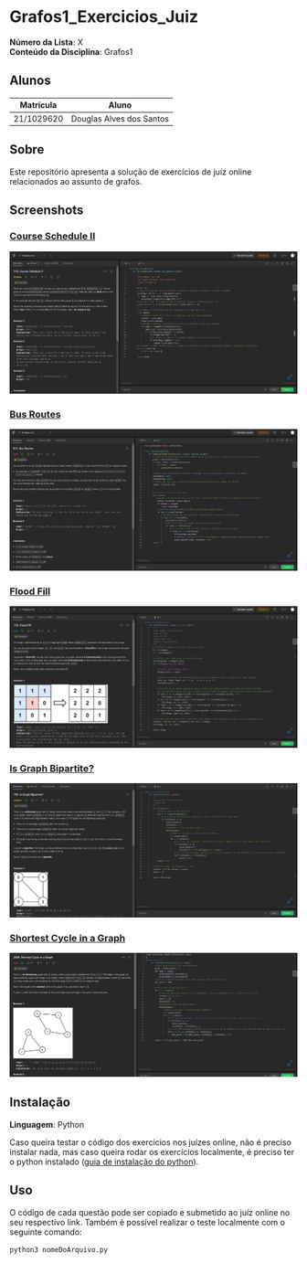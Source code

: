 # Grafos1_Exercicios_Juiz

**Número da Lista**: X<br>
**Conteúdo da Disciplina**: Grafos1<br>

## Alunos
|Matrícula | Aluno |
| -- | -- |
| 21/1029620  | Douglas Alves dos Santos |

## Sobre 
Este repositório apresenta a solução de exercícios de juíz online relacionados ao assunto de grafos. 

## Screenshots

### [Course Schedule II](https://leetcode.com/problems/course-schedule-ii/description/)

![Course Schedule II](assets/course-schedule-ii.png)

### [Bus Routes](https://leetcode.com/problems/bus-routes/description/)

![Bus Routes](assets/bus-routes.png)

### [Flood Fill](https://leetcode.com/problems/flood-fill/description/)

![Flood Fill](assets/flood-fill.png)

### [Is Graph Bipartite?](https://leetcode.com/problems/is-graph-bipartite/description/)

![Is Graph Bipartite?](assets/is-graph-bipartite.png)

### [Shortest Cycle in a Graph](https://leetcode.com/problems/shortest-cycle-in-a-graph/description/)

![Shortest Cycle in a Graph](assets/cycle.png)

## Instalação 
**Linguagem**: Python <br>

Caso queira testar o código dos exercícios nos juízes online, não é preciso instalar nada, mas caso queira rodar os exercícios localmente, é preciso ter o python instalado ([guia de instalação do python](https://wiki.python.org/moin/BeginnersGuide/Download)).

## Uso 
O código de cada questão pode ser copiado e submetido ao juíz online no seu respectivo link. Também é possível realizar o teste localmente com o seguinte comando:

```
python3 nomeDoArquivo.py

``` 




